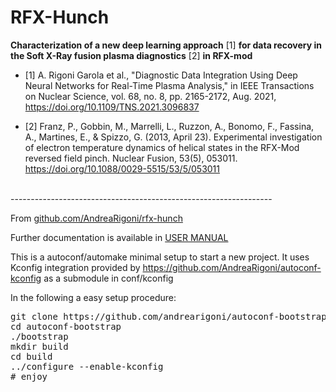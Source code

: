 # RFX-Hunch

**Characterization of a new deep learning approach** [1] **for data recovery in the Soft X-Ray fusion plasma diagnostics** [2] **in RFX-mod**

- [1] A. Rigoni Garola et al., "Diagnostic Data Integration Using Deep Neural Networks for Real-Time Plasma Analysis," in IEEE Transactions on Nuclear Science, vol. 68, no. 8, pp. 2165-2172, Aug. 2021, https://doi.org/10.1109/TNS.2021.3096837

- [2] Franz, P., Gobbin, M., Marrelli, L., Ruzzon, A., Bonomo, F., Fassina, A., Martines, E., & Spizzo, G. (2013, April 23). Experimental investigation of electron temperature dynamics of helical states in the RFX-Mod reversed field pinch. Nuclear Fusion, 53(5), 053011. https://doi.org/10.1088/0029-5515/53/5/053011
</br>
-----------------------------------------------------------------





</br>

From [github.com/AndreaRigoni/rfx-hunch](https://github.com/AndreaRigoni/rfx-hunch)



Further documentation is available in [USER MANUAL](doc/README.md)



This is a autoconf/automake minimal setup to start a new project. It uses Kconfig integration 
provided by https://github.com/AndreaRigoni/autoconf-kconfig as a submodule in conf/kconfig

In the following a easy setup procedure:

<pre>
git clone https://github.com/andrearigoni/autoconf-bootstrap.git
cd autoconf-bootstrap
./bootstrap
mkdir build
cd build
../configure --enable-kconfig
# enjoy
</pre>

